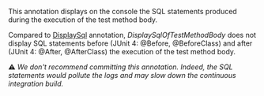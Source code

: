 This annotation  displays on the console the SQL statements produced during the execution of the test method body.

Compared to [DisplaySql](./@DisplaySql) annotation, _DisplaySqlOfTestMethodBody_ does not display SQL statements before (JUnit 4: @Before, @BeforeClass) and after (JUnit 4: @After, @AfterClass) the execution of the test method body. <br>

⚠ *We don't recommend committing this annotation. Indeed, the SQL statements would pollute the logs and may slow down the continuous integration build.*